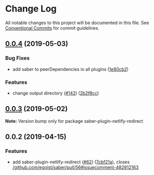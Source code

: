# Change Log

All notable changes to this project will be documented in this file.
See [Conventional Commits](https://conventionalcommits.org) for commit guidelines.

## [0.0.4](https://github.com/egoist/saber/compare/saber-plugin-netlify-redirect@0.0.3...saber-plugin-netlify-redirect@0.0.4) (2019-05-03)

### Bug Fixes

- add saber to peerDependencies in all plugins ([1e80cb2](https://github.com/egoist/saber/commit/1e80cb2))

### Features

- change output directory ([#142](https://github.com/egoist/saber/issues/142)) ([2b2f8cc](https://github.com/egoist/saber/commit/2b2f8cc))

## [0.0.3](https://github.com/egoist/saber/compare/saber-plugin-netlify-redirect@0.0.2...saber-plugin-netlify-redirect@0.0.3) (2019-05-02)

**Note:** Version bump only for package saber-plugin-netlify-redirect

## 0.0.2 (2019-04-15)

### Features

- add saber-plugin-netlify-redirect ([#62](https://github.com/egoist/saber/issues/62)) ([7cbf21a](https://github.com/egoist/saber/commit/7cbf21a)), closes [/github.com/egoist/saber/pull/56#issuecomment-482812163](https://github.com//github.com/egoist/saber/pull/56/issues/issuecomment-482812163)
